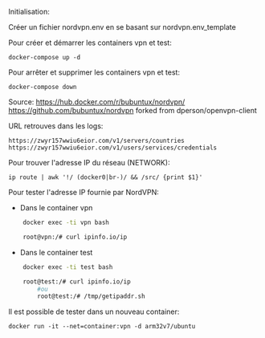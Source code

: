 Initialisation:

Créer un fichier nordvpn.env en se basant sur nordvpn.env_template

Pour créer et démarrer les containers vpn et test:

	docker-compose up -d

Pour arrêter et supprimer les containers vpn et test:

	docker-compose down


Source: https://hub.docker.com/r/bubuntux/nordvpn/
	https://github.com/bubuntux/nordvpn
	forked from dperson/openvpn-client

URL retrouves dans les logs:

	https://zwyr157wwiu6eior.com/v1/servers/countries
	https://zwyr157wwiu6eior.com/v1/users/services/credentials

Pour trouver l'adresse IP du réseau (NETWORK):

	ip route | awk '!/ (docker0|br-)/ && /src/ {print $1}'



Pour tester l'adresse IP fournie par NordVPN:
- Dans le container vpn

```bash
	docker exec -ti vpn bash

	root@vpn:/# curl ipinfo.io/ip
```
- Dans le container test

```bash
	docker exec -ti test bash

	root@test:/# curl ipinfo.io/ip
        #ou
        root@test:/# /tmp/getipaddr.sh
```

Il est possible de tester dans un nouveau container:

	docker run -it --net=container:vpn -d arm32v7/ubuntu



